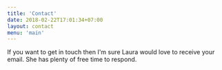 ```yaml
---
title: 'Contact'
date: 2018-02-22T17:01:34+07:00
layout: contact
menu: 'main'
---
```


If you want to get in touch then I'm sure Laura would love to receive your email. She has plenty of free time to respond. 


